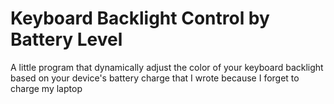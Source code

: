 # Keyboard Backlight Control by Battery Level
A little program that dynamically adjust the color of your keyboard backlight based on your device's battery charge that I wrote because I forget to charge my laptop
